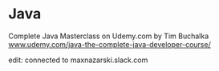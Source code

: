 # Java
Complete Java Masterclass on Udemy.com by Tim Buchalka
www.udemy.com/java-the-complete-java-developer-course/

edit: connected to maxnazarski.slack.com
